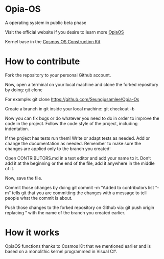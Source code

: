# Opia-OS
A operating system in public beta phase

Visit the official website if you desire to learn more [OpiaOS](https://sites.google.com/view/opiaos/home)

Kernel base in the [Cosmos OS Construction Kit](https://github.com/CosmosOS/Cosmos)

# How to contribute

Fork the repository to your personal Github account.

Now, open a terminal on your local machine and clone the forked repository by doing: git clone <copied url>

For example: git clone https://github.com/Seungjusamlee/Opia-Os

Create a branch in git inside your local machine: git checkout -b <branch-name>

Now you can fix bugs or do whatever you need to do in order to improve the code in the project. Follow the code style of the project, including indentation.
 
If the project has tests run them! Write or adapt tests as needed. Add or change the documentation as needed. Remember to make sure the changes are applied only to the branch you created!

Open CONTRIBUTORS.md in a text editor and add your name to it. Don’t add it at the beginning or the end of the file, add it anywhere in the middle of it.

Now, save the file.

Commit those changes by doing git commit -m "Added <your-name> to contributors list “-m” tells git that you are committing the changes with a message to tell people what the commit is about.
  
Push those changes to the forked repository on Github via: git push origin <your-branch-name> replacing “<your-branch-name> with the name of the branch you created earlier.
 
# How it works

OpiaOS functions thanks to Cosmos Kit that we mentioned earlier and is based on a monolithic kernel programmed in Visual C#.
